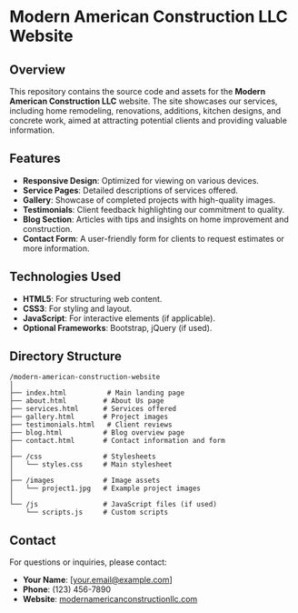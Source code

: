 # Modern American Construction LLC Website

## Overview

This repository contains the source code and assets for the **Modern American Construction LLC** website. The site showcases our services, including home remodeling, renovations, additions, kitchen designs, and concrete work, aimed at attracting potential clients and providing valuable information.

## Features

- **Responsive Design**: Optimized for viewing on various devices.
- **Service Pages**: Detailed descriptions of services offered.
- **Gallery**: Showcase of completed projects with high-quality images.
- **Testimonials**: Client feedback highlighting our commitment to quality.
- **Blog Section**: Articles with tips and insights on home improvement and construction.
- **Contact Form**: A user-friendly form for clients to request estimates or more information.

## Technologies Used

- **HTML5**: For structuring web content.
- **CSS3**: For styling and layout.
- **JavaScript**: For interactive elements (if applicable).
- **Optional Frameworks**: Bootstrap, jQuery (if used).

## Directory Structure

```
/modern-american-construction-website
│
├── index.html          # Main landing page
├── about.html         # About Us page
├── services.html      # Services offered
├── gallery.html       # Project images
├── testimonials.html   # Client reviews
├── blog.html          # Blog overview page
├── contact.html       # Contact information and form
│
├── /css               # Stylesheets
│   └── styles.css     # Main stylesheet
│
├── /images            # Image assets
│   └── project1.jpg   # Example project images
│
└── /js                # JavaScript files (if used)
    └── scripts.js     # Custom scripts
```

## Contact

For questions or inquiries, please contact:

- **Your Name**: [your.email@example.com]
- **Phone**: (123) 456-7890
- **Website**: [modernamericanconstructionllc.com](https://modernamericanconstructionllc.com)